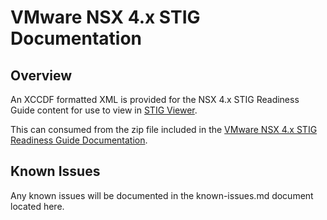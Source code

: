 # VMware NSX 4.x STIG Documentation

## Overview
An XCCDF formatted XML is provided for the NSX 4.x STIG Readiness Guide content for use to view in [STIG Viewer](https://public.cyber.mil/stigs/stig-viewing-tools/).  

This can consumed from the zip file included in the [VMware NSX 4.x STIG Readiness Guide Documentation](https://core.vmware.com/resource/vmware-nsx-4x-stig-readiness-guide).  

## Known Issues
Any known issues will be documented in the known-issues.md document located here.  

